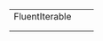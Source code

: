 |                |      |      |
| -------------- | ---- | ---- |
| FluentIterable |      |      |
|                |      |      |
|                |      |      |

